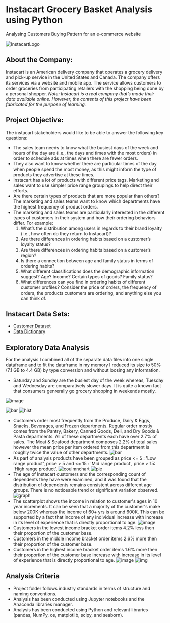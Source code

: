# Instacart Grocery Basket Analysis using Python
Analysing Customers Buying Pattern for an e-commerce website

![InstacartLogo](https://www.zdnet.com/a/img/resize/8ec01a9827508dd3cf0b63effdb15798db5ce95b/2020/08/20/c7ff72fc-cd2a-4f7d-b099-d4becd45c564/instacart.jpg?auto=webp&fit=crop&height=900&width=1200)
## About the Company:
Instacart is an American delivery company that operates a grocery delivery and pick-up service in the United States and Canada. The company offers its services via a website and mobile app. The service allows customers to order groceries from participating retailers with the shopping being done by a personal shopper.
_Note: Instacart is a real company that’s made their data available online. However, the contents of this project have been fabricated for the purpose of learning._
## Project Objective:
The instacart stakeholders would like to be able to answer the following key questions: 
* The sales team needs to know what the busiest days of the week and hours of the day are (i.e., the days and times with the most orders) in order to schedule ads at times when there are fewer orders.
* They also want to know whether there are particular times of the day when people spend the most money, as this might inform the type of products they advertise at these times.
* Instacart has a lot of products with different price tags. Marketing and sales want to use simpler price range groupings to help direct their efforts.
* Are there certain types of products that are more popular than others? The marketing and sales teams want to know which departments have the highest frequency of product orders.
* The marketing and sales teams are particularly interested in the different types of customers in their system and how their ordering behaviors differ. For example:
   1. What’s the distribution among users in regards to their brand loyalty (i.e., how often do they return to Instacart)?
   2. Are there differences in ordering habits based on a customer’s loyalty status?
   3. Are there differences in ordering habits based on a customer’s region?
   4. Is there a connection between age and family status in terms of ordering habits?
   5. What different classifications does the demographic information suggest? Age? Income? Certain types of goods? Family status?
   6. What differences can you find in ordering habits of different customer profiles? Consider the price of orders, the frequency of orders, the products customers are ordering, and anything else you can think of.
## Instacart Data Sets:
* [Customer Dataset](https://www.kaggle.com/datasets/psparks/instacart-market-basket-analysis)
* [Data Dictionary](https://gist.github.com/jeremystan/c3b39d947d9b88b3ccff3147dbcf6c6b)
## Exploratory Data Analysis
For the analysis I combined all of the separate data files into one single dataframe and to fit the dataframe in my memory I reduced its size to 50% (7.1 GB to 4.4 GB) by type conversion and without loosing any information.
* Saturday and Sunday are the busiest day of the week whereas, Tuesday and Wednesday are comparatively slower days. It is quite a known fact that consumers genrerally go grocery shopping in weekends mostly.

![image](https://github.com/malvika-mall/Instacart-Grocery-Basket-Analysis-using-Python/assets/135637670/14989f73-90b5-4e7e-824d-b45b35410e57)

![bar](https://github.com/malvika-mall/Instacart-Grocery-Basket-Analysis-using-Python/blob/main/03%20Analysis/Visualizations/bar_combined.png)
![hist](https://github.com/malvika-mall/Instacart-Grocery-Basket-Analysis-using-Python/blob/main/03%20Analysis/Visualizations/hist_ords_hour_combined_24.png)
* Customers order most frequently from the Produce, Dairy & Eggs, Snacks, Beverages, and Frozen departments. Regular order mostly comes from the Pantry, Bakery, Canned Goods, Deli, and Dry Goods & Pasta departments. All of these departments each have over 2.7% of sales. The Meat & Seafood department composes 2.2% of total sales however the mean price per item ordered from this department is roughly twice the value of other departments.
![bar](https://github.com/malvika-mall/Instacart-Grocery-Basket-Analysis-using-Python/blob/main/03%20Analysis/Visualizations/bar_top_depts.png)
* As part of analysis products have been grouped as price <= 5 : 'Low range product', price > 5 and <= 15 : 'Mid range product', price > 15: 'High range product'.  ![coulmnchart](https://github.com/malvika-mall/Instacart-Grocery-Basket-Analysis-using-Python/blob/main/03%20Analysis/Visualizations/bar_norm_dept_loyalty.png)
 ![pie](https://github.com/malvika-mall/Instacart-Grocery-Basket-Analysis-using-Python/blob/main/03%20Analysis/Visualizations/pie_price_range1.png)
* The age of Instacart customers and the corresponding count of dependents they have were examined, and it was found that the distribution of dependents remains consistent across different age groups. There is no noticeable trend or significant variation observed.
![graph](https://github.com/malvika-mall/Instacart-Grocery-Basket-Analysis-using-Python/blob/main/03%20Analysis/Visualizations/age_dependants_connection_combined.png)
* The scatterplot shows the income in relation to customer's ages in 10 year increments. It can be seen that a majority of the customer's make below 200K whereas the income of 60+ yrs is around 600K. This can be supported by a fact that income of any individual increase with increase in its level of experience that is directly proportional to age.
![image](https://github.com/malvika-mall/Instacart-Grocery-Basket-Analysis-using-Python/blob/main/03%20Analysis/Visualizations/income_scatterplot_combined.png)
* Customers in the lowest income bracket order items 4.2% less then their proportion of the customer base.
* Customers in the middle income bracket order items 2.6% more then their proportion of the customer base.
* Customers in the highest income bracket order items 1.6% more then their proportion of the customer base increase with increase in its level of experience that is directly proportional to age.
![image](https://github.com/malvika-mall/Instacart-Grocery-Basket-Analysis-using-Python/blob/main/03%20Analysis/Visualizations/pie_user_income.png)
![img](https://github.com/malvika-mall/Instacart-Grocery-Basket-Analysis-using-Python/blob/main/03%20Analysis/Visualizations/pie_orders_income.png)
## Analysis Criteria
* Project folder follows industry standards in terms of structure and naming conventions.
* Analysis has been conducted using Jupyter notebooks and the Anaconda libraries manager.
* Analysis has been conducted using Python and relevant libraries (pandas, NumPy, os, matplotlib, scipy, and seaborn).

